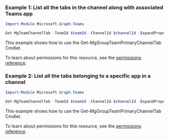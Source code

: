 ### Example 1: List all the tabs in the channel along with associated Teams app

```powershellImport-Module Microsoft.Graph.Teams

Get-MgTeamChannelTab -TeamId $teamId -ChannelId $channelId -ExpandProperty "teamsApp"
```
This example shows how to use the Get-MgGroupTeamPrimaryChannelTab Cmdlet.
To learn about permissions for this resource, see the [permissions reference](/graph/permissions-reference).

### Example 2: List all the tabs belonging to a specific app in a channel

```powershellImport-Module Microsoft.Graph.Teams

Get-MgTeamChannelTab -TeamId $teamId -ChannelId $channelId -ExpandProperty "teamsApp" -Filter "teamsApp/id eq 'com.microsoft.teamspace.tab.planner'"
```
This example shows how to use the Get-MgGroupTeamPrimaryChannelTab Cmdlet.
To learn about permissions for this resource, see the [permissions reference](/graph/permissions-reference).

